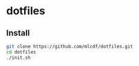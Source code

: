 # dotfiles

## Install

```bash
git clone https://github.com/mlcdf/dotfiles.git
cd dotfiles
./init.sh
```

